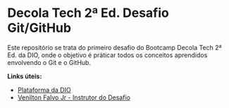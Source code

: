 # Decola Tech 2ª Ed. Desafio Git/GitHub

Este repositório se trata do primeiro desafio do Bootcamp Decola Tech 2ª Ed. da DIO, onde o objetivo é práticar todos os conceitos aprendidos envolvendo  o Git e o GitHub.

**Links úteis:**

- [Plataforma da DIO](https://www.dio.me/)
- [Venilton Falvo Jr - Instrutor do Desafio](https://github.com/falvojr)